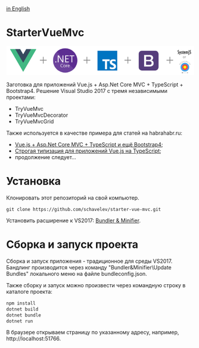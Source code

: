 [in English](README.md)
# StarterVueMvc

![image](vue+aspnet+ts-bootstrap+require.png?raw=true "image")


Заготовка для приложений Vue.js + Asp.Net Core MVC + TypeScript + Bootstrap4. Решение Visual Studio 2017 с тремя независимыми проектами:
- TryVueMvc
- TryVueMvcDecorator
- TryVueMvcGrid

Также используется в качестве примера для статей на habrahabr.ru:
- [Vue.js + Asp.Net Core MVC + TypeScript и ещё Bootstrap4](https://habrahabr.ru/post/350332/);
- [Строгая типизация для приложений Vue.js на TypeScript](https://habrahabr.ru/post/351216/);
- продолжение следует... 

# Установка

Клонировать этот репозиторий на свой компьютер. 
```dos
git clone https://github.com/schavelev/starter-vue-mvc.git
```

Установить расширение к VS2017: [Bundler & Minifier](https://marketplace.visualstudio.com/items?itemName=MadsKristensen.BundlerMinifier).

# Сборка и запуск проекта

Сборка и запуск приложения - традиционное для среды VS2017. Бандлинг производится через команду "Bundler&Minifier\Update Bundles" локального меню на файле bundleconfig.json.

Также сборку и запуск можно произвести через командную строку в каталоге проекта:
```dos
npm install
dotnet build
dotnet bundle
dotnet run
```
В браузере открываем страницу по указанному адресу, например, http://localhost:51766.
